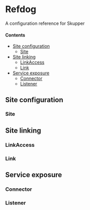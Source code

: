 # Refdog

A configuration reference for Skupper

#### Contents

- [Site configuration](#site-configuration)
  - [Site](#Site)
- [Site linking](#site-linking)
  - [LinkAccess](#LinkAccess)
  - [Link](#Link)
- [Service exposure](#service-exposure)
  - [Connector](#Connector)
  - [Listener](#Listener)

## Site configuration

<!-- Key diagram -->

### Site

## Site linking

<!-- Key diagram -->

### LinkAccess
### Link

## Service exposure

<!-- Key diagram -->

### Connector
### Listener
